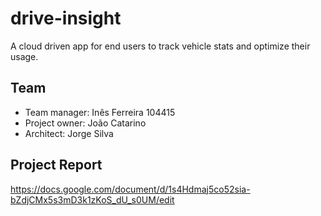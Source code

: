 # drive-insight
A cloud driven app for end users to track vehicle stats and optimize their usage.

## Team

- Team manager: Inês Ferreira 104415
- Project owner: João Catarino
- Architect: Jorge Silva

## Project Report
https://docs.google.com/document/d/1s4Hdmaj5co52sia-bZdjCMx5s3mD3k1zKoS_dU_s0UM/edit
